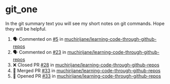 # git_one
In the git summary text you will see my short notes on git commands. Hope they will be helpful.

<!--START_SECTION:activity-->
1. 🗣 Commented on [#5](https://github.com/muchirijane/learning-code-through-github-repos/issues/5) in [muchirijane/learning-code-through-github-repos](https://github.com/muchirijane/learning-code-through-github-repos)
2. 🗣 Commented on [#23](https://github.com/muchirijane/learning-code-through-github-repos/issues/23) in [muchirijane/learning-code-through-github-repos](https://github.com/muchirijane/learning-code-through-github-repos)
3. ❌ Closed PR [#28](https://github.com/muchirijane/learning-code-through-github-repos/pull/28) in [muchirijane/learning-code-through-github-repos](https://github.com/muchirijane/learning-code-through-github-repos)
4. 🎉 Merged PR [#33](https://github.com/muchirijane/learning-code-through-github-repos/pull/33) in [muchirijane/learning-code-through-github-repos](https://github.com/muchirijane/learning-code-through-github-repos)
5. 💪 Opened PR [#33](https://github.com/muchirijane/learning-code-through-github-repos/pull/33) in [muchirijane/learning-code-through-github-repos](https://github.com/muchirijane/learning-code-through-github-repos)
<!--END_SECTION:activity-->
